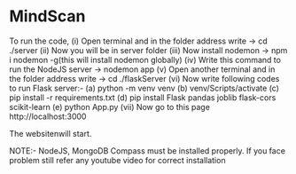 # MindScan 

To run the code, 
(i)   Open terminal and in the folder address write -> cd ./server
(ii)  Now you will be in server folder
(iii) Now install nodemon -> npm i nodemon -g(this will install nodemon globally)
(iv)  Write this command to run the NodeJS server -> nodemon app
(v)   Open another terminal and in the folder address write -> cd ./flaskServer
(vi)  Now write following codes to run Flask server:-
        (a)  python -m venv venv
        (b)  venv/Scripts/activate
        (c)  pip install -r requirements.txt
        (d)  pip install Flask pandas joblib flask-cors scikit-learn
        (e)  python App.py
(vii) Now go to this page http://localhost:3000

The websitenwill start.

NOTE:- NodeJS, MongoDB Compass must be installed properly. If you face problem still refer any youtube video for correct installation